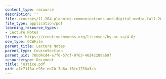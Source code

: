 ```yaml
---
content_type: resource
description: ''
file: /courses/11-204-planning-communications-and-digital-media-fall-2004/a1c7113ae93eed7b7a6af6fe1730a3cb_justice.pdf
file_type: application/pdf
learning_resource_types:
- Lecture Notes
license: https://creativecommons.org/licenses/by-nc-sa/4.0/
ocw_type: OCWFile
parent_title: Lecture Notes
parent_type: CourseSection
parent_uid: 78bd4cd4-e7f6-57cf-9763-46342289ab9f
resourcetype: Document
title: justice.pdf
uid: a1c7113a-e93e-ed7b-7a6a-f6fe1730a3cb
---
```

